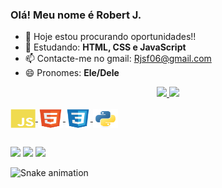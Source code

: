 ### Olá! Meu nome é Robert J.

- 🔭 Hoje estou procurando oportunidades!!
- 🌱 Estudando: **HTML, CSS e JavaScript**
- 📫 Contacte-me no gmail: Rjsf06@gmail.com
- 😄 Pronomes: **Ele/Dele** 

<div align="center">
  <a href="https://github.com/KermitTheSapo">
  <img height="160em" src="https://github-readme-stats.vercel.app/api?username=KermitTheSapo&show_icons=true&theme=dracula&include_all_commits=true&count_private=true"/>
  <img height="160em" src="https://github-readme-stats.vercel.app/api/top-langs/?username=kermitthesapo&layout=compact&langs_count=7&theme=dracula"/>
</div>
  <div style="display: inline_block"><br>
  <img align="center" alt="Robert-Js" height="30" width="40" src="https://raw.githubusercontent.com/devicons/devicon/master/icons/javascript/javascript-plain.svg">
  <img align="center" alt="Robert-HTML" height="30" width="40" src="https://raw.githubusercontent.com/devicons/devicon/master/icons/html5/html5-original.svg">
  <img align="center" alt="Robert-CSS" height="30" width="40" src="https://raw.githubusercontent.com/devicons/devicon/master/icons/css3/css3-original.svg">
  <img align="center" alt="Robert-Python" height="30" width="40" src="https://raw.githubusercontent.com/devicons/devicon/master/icons/python/python-original.svg">
</div>
  
  ##
  
<div>
  <a href = "mailto:rjsf06@gmail.com"><img src="https://img.shields.io/badge/-Gmail-%23333?style=for-the-badge&logo=gmail&logoColor=white" target="_blank"></a>
  <a href = "https://www.linkedin.com/in/robert-j-5b7536222/" target="_blank"><img src="https://img.shields.io/badge/-LinkedIn-%230077B5?style=for-the-badge&logo=linkedin&logoColor=white" target="_blank"></a>   
  <a href = "https://api.whatsapp.com/send?phone=5581985171055" target= "_blank"><img src="https://img.shields.io/badge/WhatsApp-25D366?style=for-the-badge&logo=whatsapp&logoColor=white" target="_blank"></a>
  
  ![Snake animation](https://github.com/kermitthesapo/kermitthesapo/blob/output/github-contribution-grid-snake.svg)

</div>

